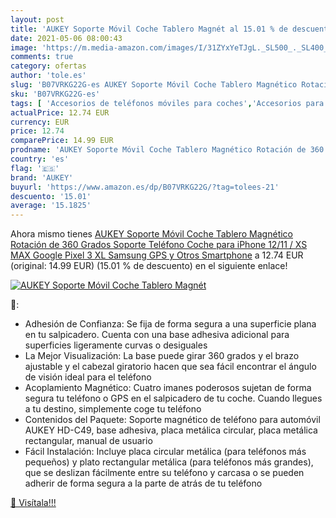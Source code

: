 ```yaml
---
layout: post
title: 'AUKEY Soporte Móvil Coche Tablero Magnét al 15.01 % de descuento'
date: 2021-05-06 08:00:43
image: 'https://m.media-amazon.com/images/I/31ZYxYeTJgL._SL500_._SL400_.jpg'
comments: true
category: ofertas
author: 'tole.es'
slug: 'B07VRKG22G-es AUKEY Soporte Móvil Coche Tablero Magnético Rotación de...'
sku: 'B07VRKG22G-es'
tags: [ 'Accesorios de teléfonos móviles para coches','Accesorios para móviles','Comunicación móvil y accesorios','Cunas de teléfonos móviles para coches','Electrónica','aukey','iphone', ]
actualPrice: 12.74 EUR
currency: EUR
price: 12.74
comparePrice: 14.99 EUR
prodname: 'AUKEY Soporte Móvil Coche Tablero Magnético Rotación de 360 Grados Soporte Teléfono Coche para iPhone 12/11 / XS MAX  Google Pixel 3 XL  Samsung  GPS y Otros Smartphone'
country: 'es'
flag: '🇪🇸'
brand: 'AUKEY'
buyurl: 'https://www.amazon.es/dp/B07VRKG22G/?tag=tolees-21'
descuento: '15.01'
average: '15.1825'
---
```


Ahora mismo tienes [AUKEY Soporte Móvil Coche Tablero Magnético Rotación de 360 Grados Soporte Teléfono Coche para iPhone 12/11 / XS MAX  Google Pixel 3 XL  Samsung  GPS y Otros Smartphone](https://www.amazon.es/dp/B07VRKG22G/?tag=tolees-21) a 12.74 EUR (original: 14.99 EUR) (15.01 %  de descuento) en el siguiente enlace!

[![AUKEY Soporte Móvil Coche Tablero Magnét](https://m.media-amazon.com/images/I/31ZYxYeTJgL._SL500_._SL400_.jpg)](https://www.amazon.es/dp/B07VRKG22G/?tag=tolees-21)

🔎:

- Adhesión de Confianza: Se fija de forma segura a una superficie plana en tu salpicadero. Cuenta con una base adhesiva adicional para superficies ligeramente curvas o desiguales
- La Mejor Visualización: La base puede girar 360 grados y el brazo ajustable y el cabezal giratorio hacen que sea fácil encontrar el ángulo de visión ideal para el teléfono
- Acoplamiento Magnético: Cuatro imanes poderosos sujetan de forma segura tu teléfono o GPS en el salpicadero de tu coche. Cuando llegues a tu destino, simplemente coge tu teléfono
- Contenidos del Paquete: Soporte magnético de teléfono para automóvil AUKEY HD-C49, base adhesiva, placa metálica circular, placa metálica rectangular, manual de usuario
- Fácil Instalación: Incluye placa circular metálica (para teléfonos más pequeños) y plato rectangular metálica (para teléfonos más grandes), que se deslizan fácilmente entre su teléfono y carcasa o se pueden adherir de forma segura a la parte de atrás de tu teléfono

[🛒 Visítala!!!](https://www.amazon.es/dp/B07VRKG22G/?tag=tolees-21)
